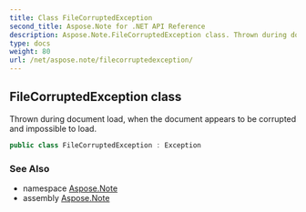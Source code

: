 ```yaml
---
title: Class FileCorruptedException
second_title: Aspose.Note for .NET API Reference
description: Aspose.Note.FileCorruptedException class. Thrown during document load when the document appears to be corrupted and impossible to load
type: docs
weight: 80
url: /net/aspose.note/filecorruptedexception/
---
```

## FileCorruptedException class

Thrown during document load, when the document appears to be corrupted and impossible to load.

```csharp
public class FileCorruptedException : Exception
```

### See Also

* namespace [Aspose.Note](../../aspose.note/)
* assembly [Aspose.Note](../../)


